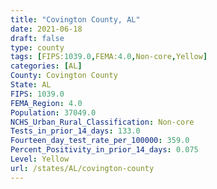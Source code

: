```yaml
---
title: "Covington County, AL"
date: 2021-06-18
draft: false
type: county
tags: [FIPS:1039.0,FEMA:4.0,Non-core,Yellow]
categories: [AL]
County: Covington County
State: AL
FIPS: 1039.0
FEMA_Region: 4.0
Population: 37049.0
NCHS_Urban_Rural_Classification: Non-core
Tests_in_prior_14_days: 133.0
Fourteen_day_test_rate_per_100000: 359.0
Percent_Positivity_in_prior_14_days: 0.075
Level: Yellow
url: /states/AL/covington-county
---
```



